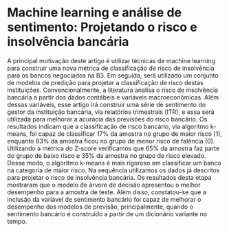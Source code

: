 # Machine learning e análise de sentimento: Projetando o risco e insolvência bancária

A principal motivação deste artigo é utilizar técnicas de machine learning para construir uma nova métrica de classificação de risco de insolvência para os bancos negociados na B3. Em seguida, será utilizado um conjunto de modelos de predição para projetar a classificação de risco destas instituições. Convencionalmente, a literatura analisa o risco de insolvência bancária a partir dos dados contábeis e variáveis macroeconômicas. Além dessas variáveis, esse artigo irá construir uma série de sentimento do gestor da instituição bancária, via relatórios trimestrais (ITR), e essa será utilizada para melhorar a acurácia das previsões do risco bancário. Os resultados indicam que a classificação de risco bancário, via algoritmo k-means, foi capaz de classificar 17\% da amostra no grupo de maior risco (1), enquanto 83\% da amostra ficou no grupo de menor risco de falência (0). Utilizando a métrica do Z-score verificamos que 65\% da amostra faz parte do grupo de baixo risco e 35\% da amostra no grupo de risco elevado. Desse modo, o algoritmo k-means é mais rigoroso em classificar um banco na categoria de maior risco. Na sequência utilizamos os dados já descritos para projetar o risco de insolvência bancária. Os resultados desta etapa mostraram que o modelo de árvore de decisão apresentou o melhor desempenho para a amostra de teste. Além disso, constatou-se que a inclusão da variável de sentimento bancário foi capaz de melhorar o desempenho dos modelos de previsão, principalmente, quando o sentimento bancário é construído a partir de um dicionário variante no tempo.
